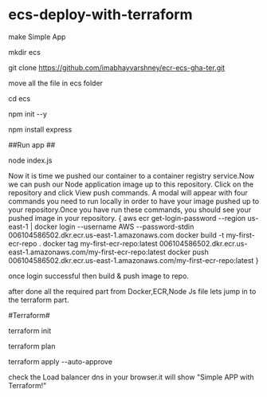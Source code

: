 # ecs-deploy-with-terraform

make Simple  App 

mkdir ecs

git clone https://github.com/imabhayvarshney/ecr-ecs-gha-ter.git

move all the file in ecs folder

cd ecs

npm init --y

npm install express

##Run app ##

node index.js


Now it is time we pushed our container to a container registry service.Now we can push our Node application image up to this repository. Click on the repository and click View push commands. A modal will appear with four commands you need to run locally in order to have your image pushed up to your repository.Once you have run these commands, you should see your pushed image in your repository.
{
aws ecr get-login-password --region us-east-1 | docker login --username AWS --password-stdin 006104586502.dkr.ecr.us-east-1.amazonaws.com
docker build -t my-first-ecr-repo .
docker tag my-first-ecr-repo:latest 006104586502.dkr.ecr.us-east-1.amazonaws.com/my-first-ecr-repo:latest
docker push 006104586502.dkr.ecr.us-east-1.amazonaws.com/my-first-ecr-repo:latest
}


once login successful then build & push image to repo.

after done all the required part from Docker,ECR,Node Js file lets jump in to the terraform part.

#Terraform#

terraform init

terraform plan

terraform apply --auto-approve

check the Load balancer dns in your browser.it will show "Simple APP with Terraform!"

